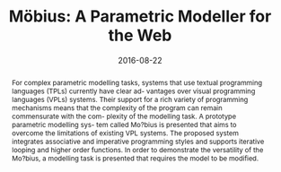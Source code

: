 ---
layout: post
group: research
title:  "Möbius: A Parametric Modeller for the Web"
authors: Janssen, P, Li, R, and Mohanty, A (2016)
details: Proceedings of CAADRIA 2016, 22-26 August 2016, Melbourne, Australia, pp. 157–166.
abstract: For complex parametric modelling tasks, systems that use textual programming languages (TPLs) currently have clear ad- vantages over visual programming languages (VPLs) systems. Their support for a rich variety of programming mechanisms means that the complexity of the program can remain commensurate with the com- plexity of the modelling task. A prototype parametric modelling sys- tem called Mo?bius is presented that aims to overcome the limitations of existing VPL systems. The proposed system integrates associative and imperative programming styles and supports iterative looping and higher order functions. In order to demonstrate the versatility of the Mo?bius, a modelling task is presented that requires the model to be modified.
date:   2016-08-22
project-url: https://www.researchgate.net/publication/323694162_Mobius_A_Parametric_Modeller_for_the_Web
---